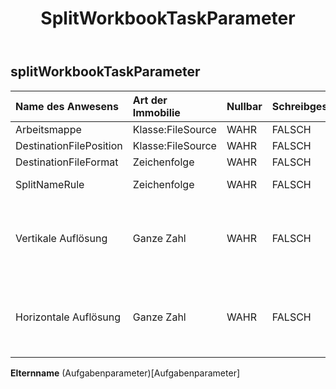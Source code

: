 ﻿---
title: SplitWorkbookTaskParameter
second_title: Aspose.Cells Cloud Documen
type: docs
url: /de/specification/model/splitworkbooktaskparameter/
description: "Aspose.Cells Cloud-Modellspezifikation: SplitWorkbookTaskParameter. Bearbeiten Sie mühelos Excel und andere Tabellenkalkulationsdokumente mit Funktionen wie Öffnen, Generieren, Bearbeiten, Teilen, Zusammenführen, Vergleichen und Konvertieren"
weight: 50
---
## **splitWorkbookTaskParameter**

 

| Name des Anwesens| Art der Immobilie| Nullbar| Schreibgeschützt| Standardwert| Beschreibung|
|:- |:- |:- |:- |:- |:- |
| Arbeitsmappe| Klasse:FileSource| WAHR| FALSCH|||
| DestinationFilePosition| Klasse:FileSource| WAHR| FALSCH|||
| DestinationFileFormat| Zeichenfolge| WAHR| FALSCH|||
| SplitNameRule| Zeichenfolge| WAHR| FALSCH|| SheetName /NewGuid|
| Vertikale Auflösung| Ganze Zahl| WAHR| FALSCH|| Wenn das Zieldateiformat „Bild“ ist, darf die vertikale Auflösung nicht null sein.|
| Horizontale Auflösung| Ganze Zahl| WAHR| FALSCH|| Wenn das Zieldateiformat „Bild“ ist, darf die horizontale Auflösung nicht null sein.|

**Elternname** (Aufgabenparameter)[Aufgabenparameter]